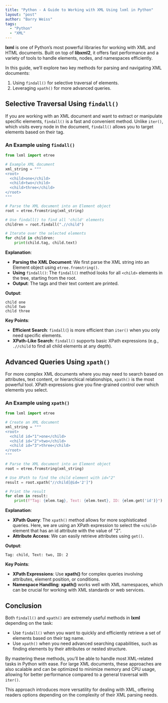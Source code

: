 ```yaml
---
title: "Python - A Guide to Working with XML Using lxml in Python"
layout: "post"
author: "Barry Weiss"
tags:
  - "Python"
  - "XML"
---
```


**lxml** is one of Python’s most powerful libraries for working with XML and HTML documents. Built on top of **libxml2**, it offers fast performance and a variety of tools to handle elements, nodes, and namespaces efficiently.

In this guide, we’ll explore two key methods for parsing and navigating XML documents:

1. Using `findall()` for selective traversal of elements.
2. Leveraging `xpath()` for more advanced queries.

## Selective Traversal Using `findall()`

If you are working with an XML document and want to extract or manipulate specific elements, `findall()` is a fast and convenient method. Unlike `iter()`, which visits every node in the document, `findall()` allows you to target elements based on their tag.

### An Example using `findall()`

```python
from lxml import etree

# Example XML document
xml_string = """
<root>
  <child>one</child>
  <child>two</child>
  <child>three</child>
</root>
"""

# Parse the XML document into an Element object
root = etree.fromstring(xml_string)

# Use findall() to find all 'child' elements
children = root.findall(".//child")

# Iterate over the selected elements
for child in children:
    print(child.tag, child.text)
```

**Explanation**:

- **Parsing the XML Document**: We first parse the XML string into an Element object using `etree.fromstring()`.
- **Using** `findall()`: The `findall()` method looks for all `<child>` elements in the tree, starting from the root.
- **Output**: The tags and their text content are printed.

**Output**:

```text
child one
child two
child three
```

**Key Points**:

- **Efficient Search**: `findall(`) is more efficient than `iter()` when you only need specific elements.
- **XPath-Like Search**: `findall()` supports basic XPath expressions (e.g., `.//child` to find all child elements at any depth).

## Advanced Queries Using `xpath()`

For more complex XML documents where you may need to search based on attributes, text content, or hierarchical relationships, `xpath()` is the most powerful tool. XPath expressions give you fine-grained control over which elements you select.

### An Example using  `xpath()`

```python
from lxml import etree

# Create an XML document
xml_string = """
<root>
  <child id="1">one</child>
  <child id="2">two</child>
  <child id="3">three</child>
</root>
"""

# Parse the XML document into an Element object
root = etree.fromstring(xml_string)

# Use XPath to find the child element with id="2"
result = root.xpath("//child[@id='2']")

# Print the result
for elem in result:
    print(f"Tag: {elem.tag}, Text: {elem.text}, ID: {elem.get('id')}")
```

**Explanation**:

- **XPath Query**: The `xpath()` method allows for more sophisticated queries. Here, we are using an XPath expression to select the `<child>` element that has an id attribute with the value of "2".
- **Attribute Access**: We can easily retrieve attributes using `get()`.

**Output**:

```text
Tag: child, Text: two, ID: 2
```

**Key Points**:

- **XPath Expressions**: Use **xpath()** for complex queries involving attributes, element position, or conditions.
- **Namespace Handling**: **xpath()** works well with XML namespaces, which can be crucial for working with XML standards or web services.

## Conclusion

Both `findall()` and `xpath()` are extremely useful methods in **lxml** depending on the task:

- Use `findall()` when you want to quickly and efficiently retrieve a set of elements based on their tag name.
- Use `xpath()` when you need advanced searching capabilities, such as finding elements by their attributes or nested structure.

By mastering these methods, you’ll be able to handle most XML-related tasks in Python with ease. For large XML documents, these approaches are also scalable and can be optimized to minimize memory and CPU usage, allowing for better performance compared to a general traversal with `iter()`.

This approach introduces more versatility for dealing with XML, offering readers options depending on the complexity of their XML parsing needs.
